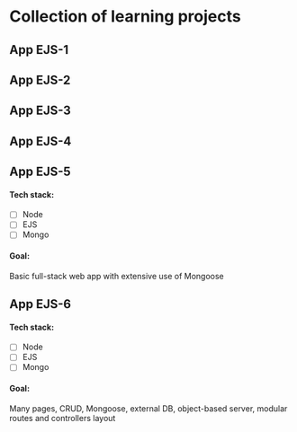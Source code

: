 # Collection of learning projects

## App EJS-1

## App EJS-2

## App EJS-3

## App EJS-4

## App EJS-5

#### Tech stack:

- [ ] Node
- [ ] EJS
- [ ] Mongo

#### Goal:

Basic full-stack web app with extensive use of Mongoose

## App EJS-6

#### Tech stack:

- [ ] Node
- [ ] EJS
- [ ] Mongo

#### Goal:

Many pages, CRUD, Mongoose, external DB, object-based server, modular routes and controllers layout
